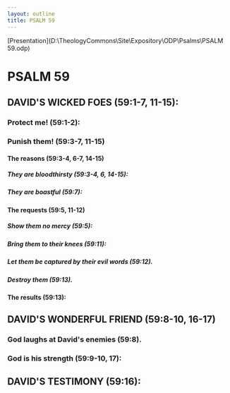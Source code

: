 ```yaml
---
layout: outline
title: PSALM 59
---
```

[Presentation](D:\TheologyCommons\Site\Expository\ODP\Psalms\PSALM 59.odp)
# PSALM 59 
## DAVID\'S WICKED FOES (59:1-7, 11-15): 
###  Protect me! (59:1-2): 
###  Punish them! (59:3-7, 11-15) 
####  The reasons (59:3-4, 6-7, 14-15) 
#####  They are bloodthirsty (59:3-4, 6, 14-15): 
#####  They are boastful (59:7): 
####  The requests (59:5, 11-12) 
#####  Show them no mercy (59:5): 
#####  Bring them to their knees (59:11): 
#####  Let them be captured by their evil words (59:12). 
#####  Destroy them (59:13). 
####  The results (59:13): 
## DAVID\'S WONDERFUL FRIEND (59:8-10, 16-17) 
###  God laughs at David\'s enemies (59:8). 
###  God is his strength (59:9-10, 17): 
## DAVID\'S TESTIMONY (59:16): 
